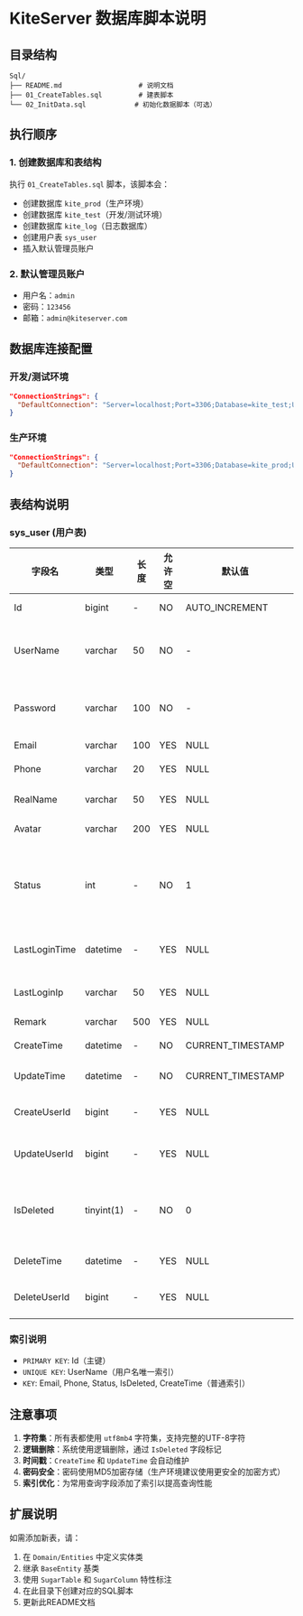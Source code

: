 # KiteServer 数据库脚本说明

## 目录结构
```
Sql/
├── README.md                   # 说明文档
├── 01_CreateTables.sql         # 建表脚本
└── 02_InitData.sql            # 初始化数据脚本（可选）
```

## 执行顺序

### 1. 创建数据库和表结构
执行 `01_CreateTables.sql` 脚本，该脚本会：
- 创建数据库 `kite_prod`（生产环境）
- 创建数据库 `kite_test`（开发/测试环境）
- 创建数据库 `kite_log`（日志数据库）
- 创建用户表 `sys_user`
- 插入默认管理员账户

### 2. 默认管理员账户
- 用户名：`admin`
- 密码：`123456`
- 邮箱：`admin@kiteserver.com`

## 数据库连接配置

### 开发/测试环境
```json
"ConnectionStrings": {
  "DefaultConnection": "Server=localhost;Port=3306;Database=kite_test;Uid=root;Pwd=123456;CharSet=utf8mb4;"
}
```

### 生产环境
```json
"ConnectionStrings": {
  "DefaultConnection": "Server=localhost;Port=3306;Database=kite_prod;Uid=root;Pwd=123456;CharSet=utf8mb4;"
}
```

## 表结构说明

### sys_user (用户表)
| 字段名 | 类型 | 长度 | 允许空 | 默认值 | 说明 |
|--------|------|------|--------|--------|------|
| Id | bigint | - | NO | AUTO_INCREMENT | 主键ID |
| UserName | varchar | 50 | NO | - | 用户名（唯一） |
| Password | varchar | 100 | NO | - | 密码（加密存储） |
| Email | varchar | 100 | YES | NULL | 邮箱 |
| Phone | varchar | 20 | YES | NULL | 手机号 |
| RealName | varchar | 50 | YES | NULL | 真实姓名 |
| Avatar | varchar | 200 | YES | NULL | 头像URL |
| Status | int | - | NO | 1 | 状态（0：禁用，1：启用） |
| LastLoginTime | datetime | - | YES | NULL | 最后登录时间 |
| LastLoginIp | varchar | 50 | YES | NULL | 最后登录IP |
| Remark | varchar | 500 | YES | NULL | 备注 |
| CreateTime | datetime | - | NO | CURRENT_TIMESTAMP | 创建时间 |
| UpdateTime | datetime | - | NO | CURRENT_TIMESTAMP | 更新时间 |
| CreateUserId | bigint | - | YES | NULL | 创建用户ID |
| UpdateUserId | bigint | - | YES | NULL | 更新用户ID |
| IsDeleted | tinyint(1) | - | NO | 0 | 是否删除（逻辑删除） |
| DeleteTime | datetime | - | YES | NULL | 删除时间 |
| DeleteUserId | bigint | - | YES | NULL | 删除用户ID |

### 索引说明
- `PRIMARY KEY`: Id（主键）
- `UNIQUE KEY`: UserName（用户名唯一索引）
- `KEY`: Email, Phone, Status, IsDeleted, CreateTime（普通索引）

## 注意事项

1. **字符集**：所有表都使用 `utf8mb4` 字符集，支持完整的UTF-8字符
2. **逻辑删除**：系统使用逻辑删除，通过 `IsDeleted` 字段标记
3. **时间戳**：`CreateTime` 和 `UpdateTime` 会自动维护
4. **密码安全**：密码使用MD5加密存储（生产环境建议使用更安全的加密方式）
5. **索引优化**：为常用查询字段添加了索引以提高查询性能

## 扩展说明

如需添加新表，请：
1. 在 `Domain/Entities` 中定义实体类
2. 继承 `BaseEntity` 基类
3. 使用 `SugarTable` 和 `SugarColumn` 特性标注
4. 在此目录下创建对应的SQL脚本
5. 更新此README文档
